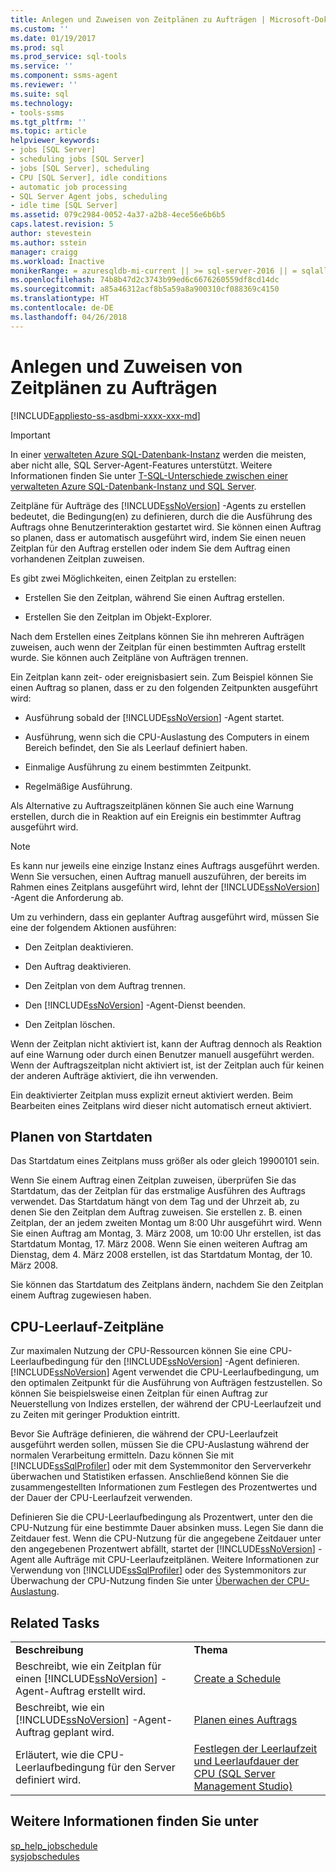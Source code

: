 ```yaml
---
title: Anlegen und Zuweisen von Zeitplänen zu Aufträgen | Microsoft-Dokumentation
ms.custom: ''
ms.date: 01/19/2017
ms.prod: sql
ms.prod_service: sql-tools
ms.service: ''
ms.component: ssms-agent
ms.reviewer: ''
ms.suite: sql
ms.technology:
- tools-ssms
ms.tgt_pltfrm: ''
ms.topic: article
helpviewer_keywords:
- jobs [SQL Server]
- scheduling jobs [SQL Server]
- jobs [SQL Server], scheduling
- CPU [SQL Server], idle conditions
- automatic job processing
- SQL Server Agent jobs, scheduling
- idle time [SQL Server]
ms.assetid: 079c2984-0052-4a37-a2b8-4ece56e6b6b5
caps.latest.revision: 5
author: stevestein
ms.author: sstein
manager: craigg
ms.workload: Inactive
monikerRange: = azuresqldb-mi-current || >= sql-server-2016 || = sqlallproducts-allversions
ms.openlocfilehash: 74b8b47d2c3743b99ed6c6676260559df8cd14dc
ms.sourcegitcommit: a85a46312acf8b5a59a8a900310cf088369c4150
ms.translationtype: HT
ms.contentlocale: de-DE
ms.lasthandoff: 04/26/2018
---
```

# <a name="create-and-attach-schedules-to-jobs"></a>Anlegen und Zuweisen von Zeitplänen zu Aufträgen
[!INCLUDE[appliesto-ss-asdbmi-xxxx-xxx-md](../../includes/appliesto-ss-asdbmi-xxxx-xxx-md.md)]

> [!IMPORTANT]  
> In einer [verwalteten Azure SQL-Datenbank-Instanz](https://docs.microsoft.com/azure/sql-database/sql-database-managed-instance) werden die meisten, aber nicht alle, SQL Server-Agent-Features unterstützt. Weitere Informationen finden Sie unter [T-SQL-Unterschiede zwischen einer verwalteten Azure SQL-Datenbank-Instanz und SQL Server](https://docs.microsoft.com/azure/sql-database/sql-database-managed-instance-transact-sql-information#sql-server-agent).

Zeitpläne für Aufträge des [!INCLUDE[ssNoVersion](../../includes/ssnoversion_md.md)] -Agents zu erstellen bedeutet, die Bedingung(en) zu definieren, durch die die Ausführung des Auftrags ohne Benutzerinteraktion gestartet wird. Sie können einen Auftrag so planen, dass er automatisch ausgeführt wird, indem Sie einen neuen Zeitplan für den Auftrag erstellen oder indem Sie dem Auftrag einen vorhandenen Zeitplan zuweisen.  
  
Es gibt zwei Möglichkeiten, einen Zeitplan zu erstellen:  
  
-   Erstellen Sie den Zeitplan, während Sie einen Auftrag erstellen.  
  
-   Erstellen Sie den Zeitplan im Objekt-Explorer.  
  
Nach dem Erstellen eines Zeitplans können Sie ihn mehreren Aufträgen zuweisen, auch wenn der Zeitplan für einen bestimmten Auftrag erstellt wurde. Sie können auch Zeitpläne von Aufträgen trennen.  
  
Ein Zeitplan kann zeit- oder ereignisbasiert sein. Zum Beispiel können Sie einen Auftrag so planen, dass er zu den folgenden Zeitpunkten ausgeführt wird:  
  
-   Ausführung sobald der [!INCLUDE[ssNoVersion](../../includes/ssnoversion_md.md)] -Agent startet.  
  
-   Ausführung, wenn sich die CPU-Auslastung des Computers in einem Bereich befindet, den Sie als Leerlauf definiert haben.  
  
-   Einmalige Ausführung zu einem bestimmten Zeitpunkt.  
  
-   Regelmäßige Ausführung.  
  
Als Alternative zu Auftragszeitplänen können Sie auch eine Warnung erstellen, durch die in Reaktion auf ein Ereignis ein bestimmter Auftrag ausgeführt wird.  
  
> [!NOTE]  
> Es kann nur jeweils eine einzige Instanz eines Auftrags ausgeführt werden. Wenn Sie versuchen, einen Auftrag manuell auszuführen, der bereits im Rahmen eines Zeitplans ausgeführt wird, lehnt der [!INCLUDE[ssNoVersion](../../includes/ssnoversion_md.md)] -Agent die Anforderung ab.  
  
Um zu verhindern, dass ein geplanter Auftrag ausgeführt wird, müssen Sie eine der folgendem Aktionen ausführen:  
  
-   Den Zeitplan deaktivieren.  
  
-   Den Auftrag deaktivieren.  
  
-   Den Zeitplan von dem Auftrag trennen.  
  
-   Den [!INCLUDE[ssNoVersion](../../includes/ssnoversion_md.md)] -Agent-Dienst beenden.  
  
-   Den Zeitplan löschen.  
  
Wenn der Zeitplan nicht aktiviert ist, kann der Auftrag dennoch als Reaktion auf eine Warnung oder durch einen Benutzer manuell ausgeführt werden. Wenn der Auftragszeitplan nicht aktiviert ist, ist der Zeitplan auch für keinen der anderen Aufträge aktiviert, die ihn verwenden.  
  
Ein deaktivierter Zeitplan muss explizit erneut aktiviert werden. Beim Bearbeiten eines Zeitplans wird dieser nicht automatisch erneut aktiviert.  
  
## <a name="scheduling-start-dates"></a>Planen von Startdaten  
Das Startdatum eines Zeitplans muss größer als oder gleich 19900101 sein.  
  
Wenn Sie einem Auftrag einen Zeitplan zuweisen, überprüfen Sie das Startdatum, das der Zeitplan für das erstmalige Ausführen des Auftrags verwendet. Das Startdatum hängt von dem Tag und der Uhrzeit ab, zu denen Sie den Zeitplan dem Auftrag zuweisen. Sie erstellen z. B. einen Zeitplan, der an jedem zweiten Montag um 8:00 Uhr ausgeführt wird. Wenn Sie einen Auftrag am Montag, 3. März 2008, um 10:00 Uhr erstellen, ist das Startdatum Montag, 17. März 2008. Wenn Sie einen weiteren Auftrag am Dienstag, dem 4. März 2008 erstellen, ist das Startdatum Montag, der 10. März 2008.  
  
Sie können das Startdatum des Zeitplans ändern, nachdem Sie den Zeitplan einem Auftrag zugewiesen haben.  
  
## <a name="cpu-idle-schedules"></a>CPU-Leerlauf-Zeitpläne  
Zur maximalen Nutzung der CPU-Ressourcen können Sie eine CPU-Leerlaufbedingung für den [!INCLUDE[ssNoVersion](../../includes/ssnoversion_md.md)] -Agent definieren. [!INCLUDE[ssNoVersion](../../includes/ssnoversion_md.md)] Agent verwendet die CPU-Leerlaufbedingung, um den optimalen Zeitpunkt für die Ausführung von Aufträgen festzustellen. So können Sie beispielsweise einen Zeitplan für einen Auftrag zur Neuerstellung von Indizes erstellen, der während der CPU-Leerlaufzeit und zu Zeiten mit geringer Produktion eintritt.  
  
Bevor Sie Aufträge definieren, die während der CPU-Leerlaufzeit ausgeführt werden sollen, müssen Sie die CPU-Auslastung während der normalen Verarbeitung ermitteln. Dazu können Sie mit [!INCLUDE[ssSqlProfiler](../../includes/sssqlprofiler_md.md)] oder mit dem Systemmonitor den Serververkehr überwachen und Statistiken erfassen. Anschließend können Sie die zusammengestellten Informationen zum Festlegen des Prozentwertes und der Dauer der CPU-Leerlaufzeit verwenden.  
  
Definieren Sie die CPU-Leerlaufbedingung als Prozentwert, unter den die CPU-Nutzung für eine bestimmte Dauer absinken muss. Legen Sie dann die Zeitdauer fest. Wenn die CPU-Nutzung für die angegebene Zeitdauer unter den angegebenen Prozentwert abfällt, startet der [!INCLUDE[ssNoVersion](../../includes/ssnoversion_md.md)] -Agent alle Aufträge mit CPU-Leerlaufzeitplänen. Weitere Informationen zur Verwendung von [!INCLUDE[ssSqlProfiler](../../includes/sssqlprofiler_md.md)] oder des Systemmonitors zur Überwachung der CPU-Nutzung finden Sie unter [Überwachen der CPU-Auslastung](http://msdn.microsoft.com/en-us/2a02a3b6-07b2-4ad0-8a24-670414d19812).  
  
## <a name="related-tasks"></a>Related Tasks  
  
|||  
|-|-|  
|**Beschreibung**|**Thema**|  
|Beschreibt, wie ein Zeitplan für einen [!INCLUDE[ssNoVersion](../../includes/ssnoversion_md.md)] -Agent-Auftrag erstellt wird.|[Create a Schedule](../../ssms/agent/create-a-schedule.md)|  
|Beschreibt, wie ein [!INCLUDE[ssNoVersion](../../includes/ssnoversion_md.md)] -Agent-Auftrag geplant wird.|[Planen eines Auftrags](../../ssms/agent/schedule-a-job.md)|  
|Erläutert, wie die CPU-Leerlaufbedingung für den Server definiert wird.|[Festlegen der Leerlaufzeit und Leerlaufdauer der CPU &#40;SQL Server Management Studio&#41;](../../ssms/agent/set-cpu-idle-time-and-duration-sql-server-management-studio.md)|  
  
## <a name="see-also"></a>Weitere Informationen finden Sie unter  
[sp_help_jobschedule](http://msdn.microsoft.com/en-us/2cded902-9272-4667-ac4b-a4f95a9f008e)  
[sysjobschedules](http://msdn.microsoft.com/en-us/ccdafec7-2a9b-4356-bffb-1caa3a12db59)  
  
